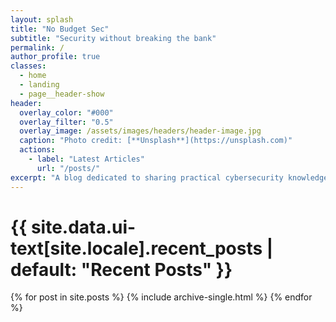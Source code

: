 ```yaml
---
layout: splash
title: "No Budget Sec"
subtitle: "Security without breaking the bank"
permalink: /
author_profile: true
classes:
  - home
  - landing
  - page__header-show
header:
  overlay_color: "#000"
  overlay_filter: "0.5"
  overlay_image: /assets/images/headers/header-image.jpg
  caption: "Photo credit: [**Unsplash**](https://unsplash.com)"
  actions:
    - label: "Latest Articles"
      url: "/posts/"
excerpt: "A blog dedicated to sharing practical cybersecurity knowledge and insights, demonstrating that effective information security doesn't require excessive budgets—just expertise, creativity, and the right approach."
---
```


<div class="posts-container">
  <h1 class="archive__subtitle">{{ site.data.ui-text[site.locale].recent_posts | default: "Recent Posts" }}</h1>

  {% for post in site.posts %}
    {% include archive-single.html %}
  {% endfor %}
</div>
